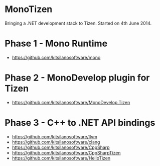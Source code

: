 MonoTizen
=========

Bringing a .NET development stack to Tizen.    Started on 4th June 2014.


Phase 1 - Mono Runtime
======================
* https://github.com/kitsilanosoftware/mono

Phase 2 - MonoDevelop plugin for Tizen
======================================
* https://github.com/kitsilanosoftware/MonoDevelop.Tizen

Phase 3 - C++ to .NET API bindings
==================================
* https://github.com/kitsilanosoftware/llvm
* https://github.com/kitsilanosoftware/clang
* https://github.com/kitsilanosoftware/CppSharp
* https://github.com/kitsilanosoftware/CppSharpTizen
* https://github.com/kitsilanosoftware/HelloTizen
